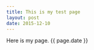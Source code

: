 ```yaml
---
title: This is my test page
layout: post
date: 2015-12-10
---
```


Here is my page. {{ page.date }}
